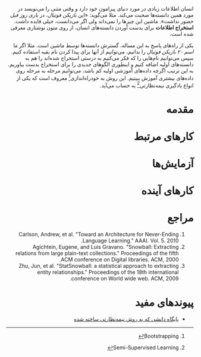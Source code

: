 <div dir=rtl>

انسان اطلاعات زیادی در مورد دنیای پیرامون خود دارد و وقتی متنی را می‌نویسد در مورد همین دانسته‌ها صحبت می‌کند. مثلا می‌گوید: «این *بازیکن فوتبال*، در *بازی روز قبل* حضور نداشت». ماشین این چیزها را نمی‌داند ولی اگر می‌دانست، خیلی فایده داشت. **استخراج اطلاعات** برای بدست آوردن دانسته‌های انسان، از روی متون نوشتاری معرفی شده است.

یکی از راه‌های پاسخ به این مساله، گسترش دانسته‌ها توسط ماشین است. مثلا اگر ما *اسم ۲۰ بازیکن فوتبال* را بدانیم، می‌توانیم از آنها برای پیدا کردن نام بقیه استفاده کنیم. سپس می‌توانیم نام‌هایی را که فکر می‌کنیم به درستی استخراج شده‌اند را هم به دانسته‌های اولیه اضافه کنیم و اینطوری الگوهای جدیدی را برای استخراج بدست بیاوریم. به این ترتیب اگرچه داده‌های آموزشی اولیه کم باشد، می‌توانیم مرحله به مرحله روی داده‌های بیشتری آموزش ببینیم. این روش به خودراه‌اندازی[^1] معروف است که یکی از انواع یادگیری نیمه‌نظارتی[^2] به حساب می‌آید.

# مقدمه

# کارهای مرتبط

# آزمایش‌ها

# کارهای آینده

# مراجع
1. Carlson, Andrew, et al. "Toward an Architecture for Never-Ending Language Learning." AAAI. Vol. 5. 2010.
2. Agichtein, Eugene, and Luis Gravano. "Snowball: Extracting relations from large plain-text collections." Proceedings of the fifth ACM conference on Digital libraries. ACM, 2000.
3. Zhu, Jun, et al. "StatSnowball: a statistical approach to extracting entity relationships." Proceedings of the 18th international conference on World wide web. ACM, 2009.

# پیوندهای مفید
+ [پایگاه دانشی که به روش نیمه‌نظارتی ساخته شده](http://rtw.ml.cmu.edu)


[^1]: Bootstrapping
[^2]: Semi-Supervised Learning
